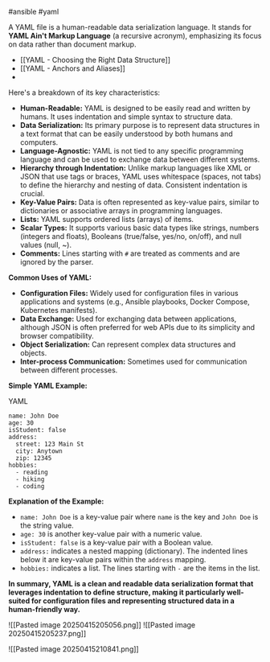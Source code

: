 #ansible #yaml

A YAML file is a human-readable data serialization language. It stands for **YAML Ain't Markup Language** (a recursive acronym), emphasizing its focus on data rather than document markup.

- [[YAML - Choosing the Right Data Structure]]
- [[YAML  - Anchors and Aliases]]
- 

Here's a breakdown of its key characteristics:

- **Human-Readable:** YAML is designed to be easily read and written by humans. It uses indentation and simple syntax to structure data.
- **Data Serialization:** Its primary purpose is to represent data structures in a text format that can be easily understood by both humans and computers.
- **Language-Agnostic:** YAML is not tied to any specific programming language and can be used to exchange data between different systems.
- **Hierarchy through Indentation:** Unlike markup languages like XML or JSON that use tags or braces, YAML uses whitespace (spaces, not tabs) to define the hierarchy and nesting of data. Consistent indentation is crucial.
- **Key-Value Pairs:** Data is often represented as key-value pairs, similar to dictionaries or associative arrays in programming languages.
- **Lists:** YAML supports ordered lists (arrays) of items.
- **Scalar Types:** It supports various basic data types like strings, numbers (integers and floats), Booleans (true/false, yes/no, on/off), and null values (null, ~).
- **Comments:** Lines starting with `#` are treated as comments and are ignored by the parser.

**Common Uses of YAML:**

- **Configuration Files:** Widely used for configuration files in various applications and systems (e.g., Ansible playbooks, Docker Compose, Kubernetes manifests).
- **Data Exchange:** Used for exchanging data between applications, although JSON is often preferred for web APIs due to its simplicity and browser compatibility.
- **Object Serialization:** Can represent complex data structures and objects.
- **Inter-process Communication:** Sometimes used for communication between different processes.

**Simple YAML Example:**

YAML

```
name: John Doe
age: 30
isStudent: false
address:
  street: 123 Main St
  city: Anytown
  zip: 12345
hobbies:
  - reading
  - hiking
  - coding
```

**Explanation of the Example:**

- `name: John Doe` is a key-value pair where `name` is the key and `John Doe` is the string value.
- `age: 30` is another key-value pair with a numeric value.
- `isStudent: false` is a key-value pair with a Boolean value.
- `address:` indicates a nested mapping (dictionary). The indented lines below it are key-value pairs within the `address` mapping.
- `hobbies:` indicates a list. The lines starting with `-` are the items in the list.

**In summary, YAML is a clean and readable data serialization format that leverages indentation to define structure, making it particularly well-suited for configuration files and representing structured data in a human-friendly way.**

![[Pasted image 20250415205056.png]]
![[Pasted image 20250415205237.png]]

![[Pasted image 20250415210841.png]]


